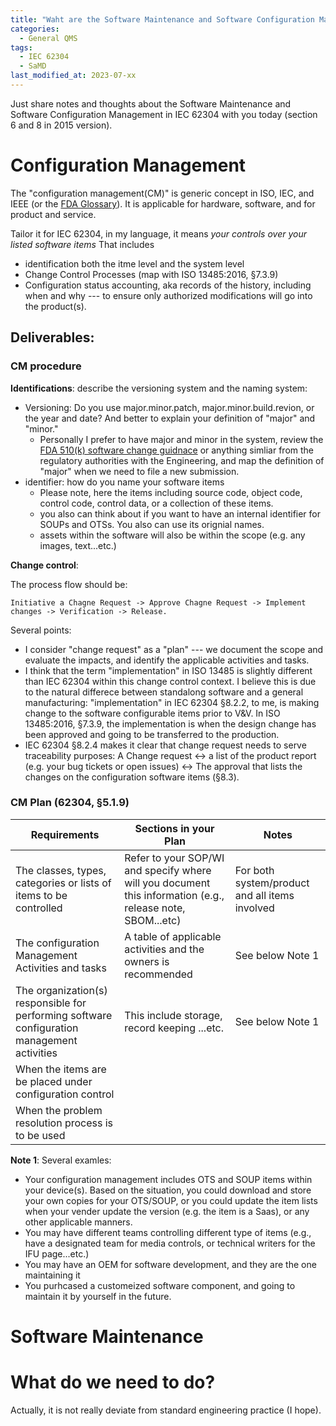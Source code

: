 ```yaml
---
title: "Waht are the Software Maintenance and Software Configuration Management in the IEC 62304"
categories:
  - General QMS
tags:
  - IEC 62304
  - SaMD
last_modified_at: 2023-07-xx
---
```


Just share notes and thoughts about the Software Maintenance and Software Configuration Management in IEC 62304 with you today (section 6 and 8 in 2015 version).

# Configuration Management

The "configuration management(CM)" is generic concept in ISO, IEC, and IEEE (or the [FDA Glossary](https://www.fda.gov/inspections-compliance-enforcement-and-criminal-investigations/inspection-guides/glossary-computer-system-software-development-terminology-895)). It is applicable for hardware, software, and for product and service. 

Tailor it for IEC 62304, in my language, it means *your controls over your listed software items*  That includes 
- identification both the itme level and the system level
- Change Control Processes (map with ISO 13485:2016, §7.3.9)
- Configuration status accounting, aka records of the history, including when and why --- to ensure only authorized modifications will go into the product(s).

## Deliverables:

### CM procedure

**Identifications**: describe the versioning system and the naming system:
- Versioning: Do you use major.minor.patch, major.minor.build.revion, or the year and date? And better to explain your definition of "major" and "minor."
  - Personally I prefer to have major and minor in the system, review the [FDA 510(k) software change guidnace](https://www.fda.gov/media/99785/download) or anything simliar from the regulatory authorities with the Engineering, and map the definition of "major" when we need to file a new submission.
- identifier: how do you name your software items
  - Please note, here the items including source code, object code, control code, control data, or a collection of these items.
  - you also can think about if you want to have an internal identifier for SOUPs and OTSs. You also can use its orignial names.
  - assets within the software will also be within the scope (e.g. any images, text...etc.)

**Change control**:

The process flow should be: 

```
Initiative a Chagne Request -> Approve Chagne Request -> Implement changes -> Verification -> Release.
```

Several points:
- I consider "change request" as a "plan" --- we document the scope and evaluate the impacts, and identify the applicable activities and tasks.
- I think that the term "implementation" in ISO 13485 is slightly different than IEC 62304 within this change control context. I believe this is due to the natural differece between standalong software and a general manufacturing: "implementation" in IEC 62304 §8.2.2, to me, is making change to the software configurable items prior to V&V. In ISO 13485:2016, §7.3.9, the implementation is when the design change has been approved and going to be transferred to the production.
- IEC 62304 §8.2.4 makes it clear that change request needs to serve traceability purposes: A Change request <-> a list of the product report (e.g. your bug tickets or open issues) <-> The approval that lists the changes on the configuration software items (§8.3).


### CM Plan (62304, §5.1.9)

| Requirements | Sections in your Plan | Notes |
| -------- | -------- | -------- |
| The classes, types, categories or lists of items to be controlled | Refer to your SOP/WI and specify where will you document this information (e.g., release note, SBOM...etc)  | For both system/product and all items involved |
| The configuration Management Activities and tasks | A table of applicable activities and the owners is recommended | See below Note 1 |
| The organization(s) responsible for performing software configuration management activities | This include storage, record keeping ...etc. | See below Note 1 |
| When the items are be placed under configuration control |  | |
| When the problem resolution process is to be used | |

**Note 1**: Several examles:
- Your configuration management includes OTS and SOUP items within your device(s). Based on the situation, you could download and store your own copies for your OTS/SOUP, or you could update the item lists when your vender update the version (e.g. the item is a Saas), or any other applicable manners.
- You may have different teams controlling different type of items (e.g., have a designated team for media controls, or technical writers for the IFU page...etc.)
- You may have an OEM for software development, and they are the one maintaining it
- You purhcased a customeized software component, and going to maintain it by yourself in the future. 


# Software Maintenance

# What do we need to do?

Actually, it is not really deviate from standard engineering practice (I hope).


